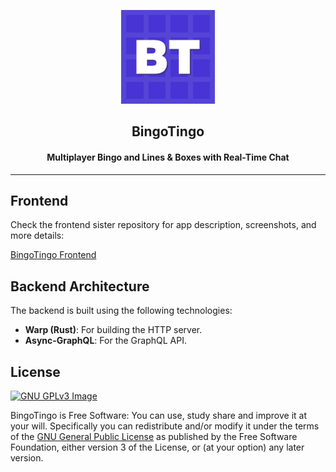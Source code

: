 <p align="center"><a href="https://github.com/deep-gaurav/bingo"><img src="https://raw.githubusercontent.com/deep-gaurav/bingo/master/web/icons/Icon-192.png" width="150"></a></p> 
<h2 align="center"><b>BingoTingo</b></h2>
<h4 align="center">Multiplayer Bingo and Lines & Boxes with Real-Time Chat</h4>


<hr>

## Frontend

Check the frontend sister repository for app description, screenshots, and more details:

[BingoTingo Frontend](https://github.com/deep-gaurav/bingo)

## Backend Architecture

The backend is built using the following technologies:

- **Warp (Rust)**: For building the HTTP server.
- **Async-GraphQL**: For the GraphQL API.

## License
[![GNU GPLv3 Image](https://www.gnu.org/graphics/gplv3-127x51.png)](https://www.gnu.org/licenses/gpl-3.0.html)  

BingoTingo is Free Software: You can use, study share and improve it at your
will. Specifically you can redistribute and/or modify it under the terms of the
[GNU General Public License](https://www.gnu.org/licenses/gpl-3.0.html) as
published by the Free Software Foundation, either version 3 of the License, or
(at your option) any later version.
